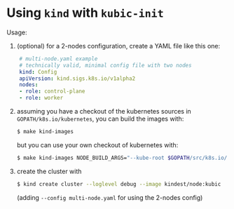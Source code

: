 # Using `kind` with `kubic-init`

Usage:

1) (optional) for a 2-nodes configuration, create a YAML file like this one: 

```yaml
    # multi-node.yaml example
    # technically valid, minimal config file with two nodes
    kind: Config
    apiVersion: kind.sigs.k8s.io/v1alpha2
    nodes:
    - role: control-plane
    - role: worker
```

2) assuming you have a checkout of the kubernetes sources in 
`GOPATH/k8s.io/kubernetes`, you can build the images with:
    ```sh
    $ make kind-images
    ```
   
    but you can use your own checkout of kubernetes with:
    ```sh
    $ make kind-images NODE_BUILD_ARGS="--kube-root $GOPATH/src/k8s.io/kubernetes"
    ```
    

3) create the cluster with

    ```sh
    $ kind create cluster --loglevel debug --image kindest/node:kubic
    ```

   (adding `--config multi-node.yaml` for using the 2-nodes config)
